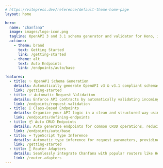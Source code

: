 ```yaml
---
# https://vitepress.dev/reference/default-theme-home-page
layout: home

hero:
  name: "chanfana"
  image: images/logo-icon.png
  tagline: OpenAPI 3 and 3.1 schema generator and validator for Hono, itty-router and more!
  actions:
    - theme: brand
      text: Getting Started
      link: /getting-started
    - theme: alt
      text: Auto Endpoints
      link: /endpoints/auto/base

features:
  - title: ✨ OpenAPI Schema Generation
    details: Automatically generate OpenAPI v3 & v3.1 compliant schemas from your TypeScript API endpoint definitions.
    link: /getting-started
  - title: ✅ Automatic Request Validation
    details: Enforce API contracts by automatically validating incoming requests against your defined schemas.
    link: /endpoints/request-validation
  - title: 🚀 Class-Based Endpoints
    details: Organize your API logic in a clean and structured way using class-based endpoints, promoting code reusability.
    link: /endpoints/defining-endpoints
  - title: 📦 Auto CRUD Endpoints
    details: Auto generate endpoints for common CRUD operations, reducing boilerplate.
    link: /endpoints/auto/base
  - title: ⌨️ TypeScript Type Inference
    details: Automatic type inference for request parameters, providing a type-safe and developer-friendly experience.
    link: /getting-started
  - title: 🔌 Router Adapters
    details: Seamlessly integrate Chanfana with popular routers like Hono and itty-router.
    link: /router-adapters
---
```

